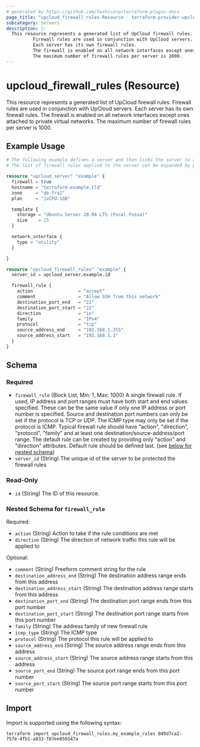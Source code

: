 ```yaml
---
# generated by https://github.com/hashicorp/terraform-plugin-docs
page_title: "upcloud_firewall_rules Resource - terraform-provider-upcloud"
subcategory: Servers
description: |-
  This resource represents a generated list of UpCloud firewall rules.
          Firewall rules are used in conjunction with UpCloud servers.
          Each server has its own firewall rules.
          The firewall is enabled on all network interfaces except ones attached to private virtual networks.
          The maximum number of firewall rules per server is 1000.
---
```


# upcloud_firewall_rules (Resource)

This resource represents a generated list of UpCloud firewall rules. 
		Firewall rules are used in conjunction with UpCloud servers. 
		Each server has its own firewall rules. 
		The firewall is enabled on all network interfaces except ones attached to private virtual networks. 
		The maximum number of firewall rules per server is 1000.

## Example Usage

```terraform
# The following example defines a server and then links the server to a single firewall rule. 
# The list of firewall rules applied to the server can be expanded by providing additional server_firewall_rules blocks.

resource "upcloud_server" "example" {
  firewall = true
  hostname = "terraform.example.tld"
  zone     = "de-fra1"
  plan     = "1xCPU-1GB"

  template {
    storage = "Ubuntu Server 20.04 LTS (Focal Fossa)"
    size    = 25
  }

  network_interface {
    type = "utility"
  }

}

resource "upcloud_firewall_rules" "example" {
  server_id = upcloud_server.example.id

  firewall_rule {
    action                 = "accept"
    comment                = "Allow SSH from this network"
    destination_port_end   = "22"
    destination_port_start = "22"
    direction              = "in"
    family                 = "IPv4"
    protocol               = "tcp"
    source_address_end     = "192.168.1.255"
    source_address_start   = "192.168.1.1"
  }
}
```

<!-- schema generated by tfplugindocs -->
## Schema

### Required

- `firewall_rule` (Block List, Min: 1, Max: 1000) A single firewall rule.
				If used, IP address and port ranges must have both start and end values specified. These can be the same value if only one IP address or port number is specified.
				Source and destination port numbers can only be set if the protocol is TCP or UDP.
				The ICMP type may only be set if the protocol is ICMP.
				Typical firewall rule should have "action", "direction", "protocol", "family" and at least one destination/source-address/port range.
				The default rule can be created by providing only "action" and "direction" attributes. Default rule should be defined last. (see [below for nested schema](#nestedblock--firewall_rule))
- `server_id` (String) The unique id of the server to be protected the firewall rules

### Read-Only

- `id` (String) The ID of this resource.

<a id="nestedblock--firewall_rule"></a>
### Nested Schema for `firewall_rule`

Required:

- `action` (String) Action to take if the rule conditions are met
- `direction` (String) The direction of network traffic this rule will be applied to

Optional:

- `comment` (String) Freeform comment string for the rule
- `destination_address_end` (String) The destination address range ends from this address
- `destination_address_start` (String) The destination address range starts from this address
- `destination_port_end` (String) The destination port range ends from this port number
- `destination_port_start` (String) The destination port range starts from this port number
- `family` (String) The address family of new firewall rule
- `icmp_type` (String) The ICMP type
- `protocol` (String) The protocol this rule will be applied to
- `source_address_end` (String) The source address range ends from this address
- `source_address_start` (String) The source address range starts from this address
- `source_port_end` (String) The source port range ends from this port number
- `source_port_start` (String) The source port range starts from this port number

## Import

Import is supported using the following syntax:

```shell
terraform import upcloud_firewall_rules.my_example_rules 049d7ca2-757e-4fb1-a833-f87ee056547a
```
